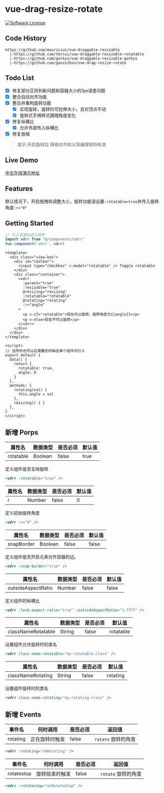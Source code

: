 # vue-drag-resize-rotate
 
[![Software License](https://img.shields.io/badge/license-MIT-brightgreen.svg?style=flat-square)](LICENSE)


## Code History

```
https://github.com/mauricius/vue-draggable-resizable
  |-https://github.com/tmrcui/vue-draggable-resizable-rotatable 
  |-https://github.com/gorkys/vue-draggable-resizable-gorkys
  |-https://github.com/gausszhou/vue-drag-resize-rotate
```

## Todo List
 
- [x] 修复部分正则判断问题和容器大小的1px误差问题
- [x] 整合自动对齐功能
- [x] 整合并重构旋转功能
  - [x] 实现旋转，旋转时可拉伸大小，且对顶点不动
  - [x] 旋转式手柄样式跟随角度变化
- [x] 修复纵横比
  - [x] 允许外部传入纵横比
- [x] 修复放缩 

> 提示:开启旋转后 网格对齐和父容器限制将失效

## Live Demo

[中文在线演示地址](https://gausszhou.github.io/vue-drag-resize-rotate)

## Features

 默认情况下，开启拖拽和调整大小，旋转功能请设置`:rotatable=true`并传入旋转角度`:r="0"`

## Getting Started

```js
// 引入全局自定义组件
import vdrr from "@/components/vdrr"
Vue.component('vdrr', vdrr) 
```

```vue
<template>
  <div class="view-box">
    <div id="toolbar">
      <input type="checkbox" v-model="rotatable" /> Toggle rotatable
    </div>
    <div class="container">
      <vdrr
        :parent="true"
        :resizable="true"
        @resizing="resizing"
        :rotatable="rotatable"
        @rotating="rotating"
        :r="angle"
      >
        <p v-if="rotatable">现在可以旋转，旋转角度为{{angle}}</p>
        <p v-else>现在不可以旋转</p>
      </vdrr>
    </div>
  </div>
</template>

<script>
// 当然你也可以在需要的时候在单个组件内引入
export default {
  data() {
    return {
      rotatable: true,
      angle: 0
    }
  },
  methods: {
    rotating(val) {
      this.angle = val
    },
    resizing() { }
  },
}
</script>
```

## 新增 Porps


| 属性名    | 数据类型 | 是否必须 | 默认值 |
| --------- | -------- | -------- | ------ |
| rotatable | Boolean  | false    | true   |

定义组件是否支持旋转

```html
<vdrr :rotatable="true" />
```

| 属性名 | 数据类型 | 是否必须 | 默认值 |
| ------ | -------- | -------- | ------ |
| r      | Number   | false    | 0      |

定义初始旋转角度

```html
<vdrr :r="0" />
```



| 属性名     | 数据类型 | 是否必须 | 默认值 |
| ---------- | -------- | -------- | ------ |
| snapBorder | Boolean  | false    | false  |


定义组件是否开启元素对齐容器的边。

```html
<vdrr :snap-border="true" />
```

| 属性名             | 数据类型 | 是否必须 | 默认值 |
| ------------------ | -------- | -------- | ------ |
| outsideAspectRatio | Number   | false    | false  |

定义组件的纵横比

```html
<vdrr :lock-aspect-ratio="true" :outsideAspectRatio="1.7777" />
```

| 属性名             | 数据类型 | 是否必须 | 默认值    |
| ------------------ | -------- | -------- | --------- |
| classNameRotatable | String   | false    | rotatable |

设置组件允许旋转时的类名

```html
<vdrr class-name-rotatable="my-rotatable-class" />
```
| 属性名            | 数据类型 | 是否必须 | 默认值   |
| ----------------- | -------- | -------- | -------- |
| classNameRotating | String   | false    | rotating |

设置组件旋转时的类名

```html
<vdrr class-name-rotating="my-rotating-class" />
```

## 新增 Events

| 事件名   | 何时调用       | 是否必须 | 返回值              |
| -------- | -------------- | -------- | ------------------- |
| rotating | 正在旋转时触发 | false    | `rotate` 旋转的角度 |

```html
<vdrr :rotating="onRotating" />
```

| 事件名     | 何时调用       | 是否必须 | 返回值              |
| ---------- | -------------- | -------- | ------------------- |
| rotatestop | 旋转结束时触发 | false    | `rotate` 旋转的角度 |

```html
<vdrr :rotatestop="onRotateStop" />
```
